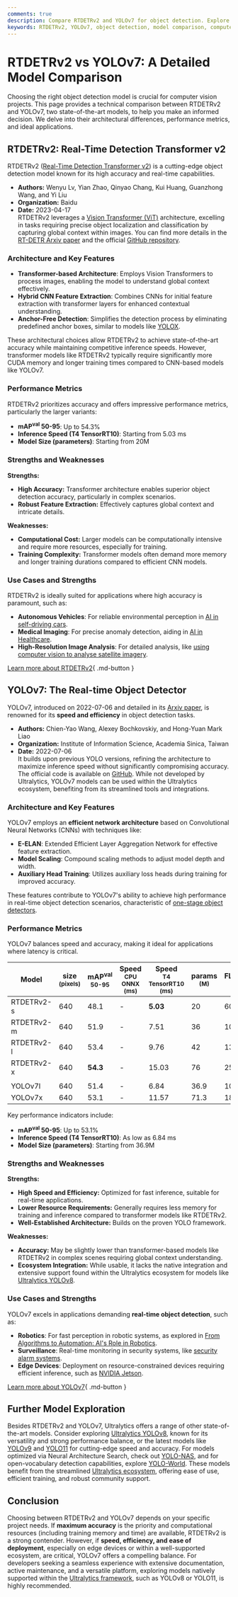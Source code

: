 ```yaml
---
comments: true
description: Compare RTDETRv2 and YOLOv7 for object detection. Explore their architecture, performance, and use cases to choose the best model for your needs.
keywords: RTDETRv2, YOLOv7, object detection, model comparison, computer vision, machine learning, performance metrics, real-time detection, transformer models, YOLO
---
```


# RTDETRv2 vs YOLOv7: A Detailed Model Comparison

Choosing the right object detection model is crucial for computer vision projects. This page provides a technical comparison between RTDETRv2 and YOLOv7, two state-of-the-art models, to help you make an informed decision. We delve into their architectural differences, performance metrics, and ideal applications.

<script async src="https://cdn.jsdelivr.net/npm/chart.js"></script>
<script defer src="../../javascript/benchmark.js"></script>

<canvas id="modelComparisonChart" width="1024" height="400" active-models='["RTDETRv2", "YOLOv7"]'></canvas>

## RTDETRv2: Real-Time Detection Transformer v2

RTDETRv2 ([Real-Time Detection Transformer v2](https://docs.ultralytics.com/models/rtdetr/)) is a cutting-edge object detection model known for its high accuracy and real-time capabilities.

- **Authors:** Wenyu Lv, Yian Zhao, Qinyao Chang, Kui Huang, Guanzhong Wang, and Yi Liu
- **Organization:** Baidu
- **Date:** 2023-04-17  
  RTDETRv2 leverages a [Vision Transformer (ViT)](https://www.ultralytics.com/glossary/vision-transformer-vit) architecture, excelling in tasks requiring precise object localization and classification by capturing global context within images. You can find more details in the [RT-DETR Arxiv paper](https://arxiv.org/abs/2304.08069) and the official [GitHub repository](https://github.com/lyuwenyu/RT-DETR/tree/main/rtdetrv2_pytorch).

### Architecture and Key Features

- **Transformer-based Architecture**: Employs Vision Transformers to process images, enabling the model to understand global context effectively.
- **Hybrid CNN Feature Extraction**: Combines CNNs for initial feature extraction with transformer layers for enhanced contextual understanding.
- **Anchor-Free Detection**: Simplifies the detection process by eliminating predefined anchor boxes, similar to models like [YOLOX](https://docs.ultralytics.com/).

These architectural choices allow RTDETRv2 to achieve state-of-the-art accuracy while maintaining competitive inference speeds. However, transformer models like RTDETRv2 typically require significantly more CUDA memory and longer training times compared to CNN-based models like YOLOv7.

### Performance Metrics

RTDETRv2 prioritizes accuracy and offers impressive performance metrics, particularly the larger variants:

- **mAP<sup>val</sup> 50-95**: Up to 54.3%
- **Inference Speed (T4 TensorRT10)**: Starting from 5.03 ms
- **Model Size (parameters)**: Starting from 20M

### Strengths and Weaknesses

**Strengths:**

- **High Accuracy:** Transformer architecture enables superior object detection accuracy, particularly in complex scenarios.
- **Robust Feature Extraction:** Effectively captures global context and intricate details.

**Weaknesses:**

- **Computational Cost:** Larger models can be computationally intensive and require more resources, especially for training.
- **Training Complexity:** Transformer models often demand more memory and longer training durations compared to efficient CNN models.

### Use Cases and Strengths

RTDETRv2 is ideally suited for applications where high accuracy is paramount, such as:

- **Autonomous Vehicles**: For reliable environmental perception in [AI in self-driving cars](https://www.ultralytics.com/solutions/ai-in-automotive).
- **Medical Imaging**: For precise anomaly detection, aiding in [AI in Healthcare](https://www.ultralytics.com/solutions/ai-in-healthcare).
- **High-Resolution Image Analysis**: For detailed analysis, like [using computer vision to analyse satellite imagery](https://www.ultralytics.com/blog/using-computer-vision-to-analyse-satellite-imagery).

[Learn more about RTDETRv2](https://docs.ultralytics.com/models/rtdetr/){ .md-button }

## YOLOv7: The Real-time Object Detector

YOLOv7, introduced on 2022-07-06 and detailed in its [Arxiv paper](https://arxiv.org/abs/2207.02696), is renowned for its **speed and efficiency** in object detection tasks.

- **Authors:** Chien-Yao Wang, Alexey Bochkovskiy, and Hong-Yuan Mark Liao
- **Organization:** Institute of Information Science, Academia Sinica, Taiwan
- **Date:** 2022-07-06  
  It builds upon previous YOLO versions, refining the architecture to maximize inference speed without significantly compromising accuracy. The official code is available on [GitHub](https://github.com/WongKinYiu/yolov7). While not developed by Ultralytics, YOLOv7 models can be used within the Ultralytics ecosystem, benefiting from its streamlined tools and integrations.

### Architecture and Key Features

YOLOv7 employs an **efficient network architecture** based on Convolutional Neural Networks (CNNs) with techniques like:

- **E-ELAN**: Extended Efficient Layer Aggregation Network for effective feature extraction.
- **Model Scaling**: Compound scaling methods to adjust model depth and width.
- **Auxiliary Head Training**: Utilizes auxiliary loss heads during training for improved accuracy.

These features contribute to YOLOv7's ability to achieve high performance in real-time object detection scenarios, characteristic of [one-stage object detectors](https://www.ultralytics.com/glossary/one-stage-object-detectors).

### Performance Metrics

YOLOv7 balances speed and accuracy, making it ideal for applications where latency is critical.

| Model      | size<br><sup>(pixels) | mAP<sup>val<br>50-95 | Speed<br><sup>CPU ONNX<br>(ms) | Speed<br><sup>T4 TensorRT10<br>(ms) | params<br><sup>(M) | FLOPs<br><sup>(B) |
| ---------- | --------------------- | -------------------- | ------------------------------ | ----------------------------------- | ------------------ | ----------------- |
| RTDETRv2-s | 640                   | 48.1                 | -                              | **5.03**                            | 20                 | 60                |
| RTDETRv2-m | 640                   | 51.9                 | -                              | 7.51                                | 36                 | 100               |
| RTDETRv2-l | 640                   | 53.4                 | -                              | 9.76                                | 42                 | 136               |
| RTDETRv2-x | 640                   | **54.3**             | -                              | 15.03                               | 76                 | 259               |
|            |                       |                      |                                |                                     |                    |                   |
| YOLOv7l    | 640                   | 51.4                 | -                              | 6.84                                | 36.9               | 104.7             |
| YOLOv7x    | 640                   | 53.1                 | -                              | 11.57                               | 71.3               | 189.9             |

Key performance indicators include:

- **mAP<sup>val</sup> 50-95**: Up to 53.1%
- **Inference Speed (T4 TensorRT10)**: As low as 6.84 ms
- **Model Size (parameters)**: Starting from 36.9M

### Strengths and Weaknesses

**Strengths:**

- **High Speed and Efficiency:** Optimized for fast inference, suitable for real-time applications.
- **Lower Resource Requirements:** Generally requires less memory for training and inference compared to transformer models like RTDETRv2.
- **Well-Established Architecture:** Builds on the proven YOLO framework.

**Weaknesses:**

- **Accuracy:** May be slightly lower than transformer-based models like RTDETRv2 in complex scenes requiring global context understanding.
- **Ecosystem Integration:** While usable, it lacks the native integration and extensive support found within the Ultralytics ecosystem for models like [Ultralytics YOLOv8](https://docs.ultralytics.com/models/yolov8/).

### Use Cases and Strengths

YOLOv7 excels in applications demanding **real-time object detection**, such as:

- **Robotics**: For fast perception in robotic systems, as explored in [From Algorithms to Automation: AI's Role in Robotics](https://www.ultralytics.com/blog/from-algorithms-to-automation-ais-role-in-robotics).
- **Surveillance**: Real-time monitoring in security systems, like [security alarm systems](https://docs.ultralytics.com/guides/security-alarm-system/).
- **Edge Devices**: Deployment on resource-constrained devices requiring efficient inference, such as [NVIDIA Jetson](https://docs.ultralytics.com/guides/nvidia-jetson/).

[Learn more about YOLOv7](https://docs.ultralytics.com/models/yolov7/){ .md-button }

## Further Model Exploration

Besides RTDETRv2 and YOLOv7, Ultralytics offers a range of other state-of-the-art models. Consider exploring [Ultralytics YOLOv8](https://docs.ultralytics.com/models/yolov8/), known for its versatility and strong performance balance, or the latest models like [YOLOv9](https://docs.ultralytics.com/models/yolov9/) and [YOLO11](https://docs.ultralytics.com/models/yolo11/) for cutting-edge speed and accuracy. For models optimized via Neural Architecture Search, check out [YOLO-NAS](https://docs.ultralytics.com/models/yolo-nas/), and for open-vocabulary detection capabilities, explore [YOLO-World](https://docs.ultralytics.com/models/yolo-world/). These models benefit from the streamlined [Ultralytics ecosystem](https://docs.ultralytics.com/), offering ease of use, efficient training, and robust community support.

## Conclusion

Choosing between RTDETRv2 and YOLOv7 depends on your specific project needs. If **maximum accuracy** is the priority and computational resources (including training memory and time) are available, RTDETRv2 is a strong contender. However, if **speed, efficiency, and ease of deployment**, especially on edge devices or within a well-supported ecosystem, are critical, YOLOv7 offers a compelling balance. For developers seeking a seamless experience with extensive documentation, active maintenance, and a versatile platform, exploring models natively supported within the [Ultralytics framework](https://docs.ultralytics.com/), such as YOLOv8 or YOLO11, is highly recommended.
